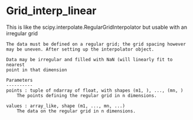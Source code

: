 # Grid_interp_linear
This is like the scipy.interpolate.RegularGridInterpolator but usable with an irregular grid


    The data must be defined on a regular grid; the grid spacing however
    may be uneven. After setting up the interpolator object.
    
    Data may be irregular and filled with NaN (will linearly fit to nearest
    point in that dimension

    Parameters
    ----------
    points : tuple of ndarray of float, with shapes (m1, ), ..., (mn, )
        The points defining the regular grid in n dimensions.

    values : array_like, shape (m1, ..., mn, ...)
        The data on the regular grid in n dimensions.
